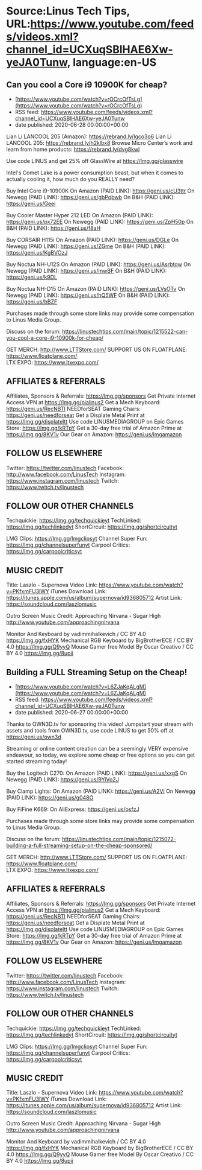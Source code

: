 # Source:Linus Tech Tips, URL:https://www.youtube.com/feeds/videos.xml?channel_id=UCXuqSBlHAE6Xw-yeJA0Tunw, language:en-US

## Can you cool a Core i9 10900K for cheap?
 - [https://www.youtube.com/watch?v=rOCrcOfTsLg](https://www.youtube.com/watch?v=rOCrcOfTsLg)
 - RSS feed: https://www.youtube.com/feeds/videos.xml?channel_id=UCXuqSBlHAE6Xw-yeJA0Tunw
 - date published: 2020-06-28 00:00:00+00:00

Lian Li LANCOOL 205 (Amazon): https://rebrand.ly/lgco3o6
Lian Li LANCOOL 205: https://rebrand.ly/h2klbx8
Browse Micro Center’s work and learn from home products: https://rebrand.ly/dvg8kwl

Use code LINUS and get 25% off GlassWire at https://lmg.gg/glasswire

Intel's Comet Lake is a power consumption beast, but when it comes to actually cooling it, how much do you REALLY need?

Buy Intel Core i9-10900K
On Amazon (PAID LINK): https://geni.us/cU3ttr
On Newegg (PAID LINK): https://geni.us/gbPqbwb
On B&H (PAID LINK): https://geni.us/Geei

Buy Cooler Master Hyper 212 LED
On Amazon (PAID LINK): https://geni.us/px72EE
On Newegg (PAID LINK): https://geni.us/ZpH50p
On B&H (PAID LINK): https://geni.us/f8aH

Buy CORSAIR H115i
On Amazon (PAID LINK): https://geni.us/DGLe
On Newegg (PAID LINK): https://geni.us/ZGme
On B&H (PAID LINK): https://geni.us/KgBVOzJ

Buy Noctua NH-U12S
On Amazon (PAID LINK): https://geni.us/Asrbtqw
On Newegg (PAID LINK): https://geni.us/mwBF
On B&H (PAID LINK): https://geni.us/k9DL

Buy Noctua NH-D15
On Amazon (PAID LINK): https://geni.us/LVsOTv
On Newegg (PAID LINK): https://geni.us/hQ5WF
On B&H (PAID LINK): https://geni.us/bBZF

Purchases made through some store links may provide some compensation to Linus Media Group.

Discuss on the forum: https://linustechtips.com/main/topic/1215522-can-you-cool-a-core-i9-10900k-for-cheap/


GET MERCH: http://www.LTTStore.com/
SUPPORT US ON FLOATPLANE: https://www.floatplane.com/  
LTX EXPO: https://www.ltxexpo.com/   

AFFILIATES & REFERRALS
---------------------------------------------------
Affiliates, Sponsors & Referrals: https://lmg.gg/sponsors
Get Private Internet Access VPN at https://lmg.gg/pialinus2
Get a Mech Keyboard: https://geni.us/RecNBTI
NEEDforSEAT Gaming Chairs: https://geni.us/needforseat
Get a Displate Metal Print at https://lmg.gg/displateltt
Use code LINUSMEDIAGROUP on Epic Games Store: https://lmg.gg/kRTpY
Get a 30-day free trial of Amazon Prime at https://lmg.gg/8KV1v
Our Gear on Amazon: https://geni.us/lmgamazon
 
FOLLOW US ELSEWHERE
---------------------------------------------------  
Twitter: https://twitter.com/linustech
Facebook: http://www.facebook.com/LinusTech
Instagram: https://www.instagram.com/linustech
Twitch: https://www.twitch.tv/linustech

FOLLOW OUR OTHER CHANNELS
---------------------------------------------------  
Techquickie: https://lmg.gg/techquickieyt
TechLinked: https://lmg.gg/techlinkedyt
ShortCircuit: https://lmg.gg/shortcircuityt

LMG Clips: https://lmg.gg/lmgclipsyt
Channel Super Fun: https://lmg.gg/channelsuperfunyt
Carpool Critics: https://lmg.gg/carpoolcriticsyt

MUSIC CREDIT
---------------------------------------------------  
Title: Laszlo - Supernova
Video Link: https://www.youtube.com/watch?v=PKfxmFU3lWY
iTunes Download Link: https://itunes.apple.com/us/album/supernova/id936805712
Artist Link: https://soundcloud.com/laszlomusic

Outro Screen Music Credit: Approaching Nirvana - Sugar High http://www.youtube.com/approachingnirvana

Monitor And Keyboard by vadimmihalkevich / CC BY 4.0 https://lmg.gg/fxHYK 
Mechanical RGB Keyboard by BigBrotherECE / CC BY 4.0 https://lmg.gg/Q9yyQ 
Mouse Gamer free Model By Oscar Creativo / CC BY 4.0 https://lmg.gg/8upii

## Building a FULL Streaming Setup on the Cheap!
 - [https://www.youtube.com/watch?v=L6ZJaKqALgM](https://www.youtube.com/watch?v=L6ZJaKqALgM)
 - RSS feed: https://www.youtube.com/feeds/videos.xml?channel_id=UCXuqSBlHAE6Xw-yeJA0Tunw
 - date published: 2020-06-27 00:00:00+00:00

Thanks to OWN3D.tv for sponsoring this video! Jumpstart your stream with assets and tools from OWN3D.tv, use code LINUS to get 50% off at https://geni.us/own3d

Streaming or online content creation can be a seemingly VERY expensive endeavour, so today, we explore some cheap or free options so you can get started streaming today!

Buy the Logitech C270:
On Amazon (PAID LINK): https://geni.us/xxgS 
On Newegg (PAID LINK): https://geni.us/9YiVo2J

Buy Clamp Lights:
On Amazon (PAID LINK): https://geni.us/A2Vi
On Newegg (PAID LINK): https://geni.us/g048O

Buy FiFine K669: 
On AliExpress: https://geni.us/osfzJ

Purchases made through some store links may provide some compensation to Linus Media Group.

Discuss on the forum: https://linustechtips.com/main/topic/1215072-building-a-full-streaming-setup-on-the-cheap-sponsored/

GET MERCH: http://www.LTTStore.com/
SUPPORT US ON FLOATPLANE: https://www.floatplane.com/  
LTX EXPO: https://www.ltxexpo.com/   

AFFILIATES & REFERRALS
---------------------------------------------------
Affiliates, Sponsors & Referrals: https://lmg.gg/sponsors
Get Private Internet Access VPN at https://lmg.gg/pialinus2
Get a Mech Keyboard: https://geni.us/RecNBTI
NEEDforSEAT Gaming Chairs: https://geni.us/needforseat
Get a Displate Metal Print at https://lmg.gg/displateltt
Use code LINUSMEDIAGROUP on Epic Games Store: https://lmg.gg/kRTpY
Get a 30-day free trial of Amazon Prime at https://lmg.gg/8KV1v
Our Gear on Amazon: https://geni.us/lmgamazon
 
FOLLOW US ELSEWHERE
---------------------------------------------------  
Twitter: https://twitter.com/linustech
Facebook: http://www.facebook.com/LinusTech
Instagram: https://www.instagram.com/linustech
Twitch: https://www.twitch.tv/linustech

FOLLOW OUR OTHER CHANNELS
---------------------------------------------------  
Techquickie: https://lmg.gg/techquickieyt
TechLinked: https://lmg.gg/techlinkedyt
ShortCircuit: https://lmg.gg/shortcircuityt

LMG Clips: https://lmg.gg/lmgclipsyt
Channel Super Fun: https://lmg.gg/channelsuperfunyt
Carpool Critics: https://lmg.gg/carpoolcriticsyt

MUSIC CREDIT
---------------------------------------------------  
Title: Laszlo - Supernova
Video Link: https://www.youtube.com/watch?v=PKfxmFU3lWY
iTunes Download Link: https://itunes.apple.com/us/album/supernova/id936805712
Artist Link: https://soundcloud.com/laszlomusic

Outro Screen Music Credit: Approaching Nirvana - Sugar High http://www.youtube.com/approachingnirvana

Monitor And Keyboard by vadimmihalkevich / CC BY 4.0 https://lmg.gg/fxHYK 
Mechanical RGB Keyboard by BigBrotherECE / CC BY 4.0 https://lmg.gg/Q9yyQ 
Mouse Gamer free Model By Oscar Creativo / CC BY 4.0 https://lmg.gg/8upii

